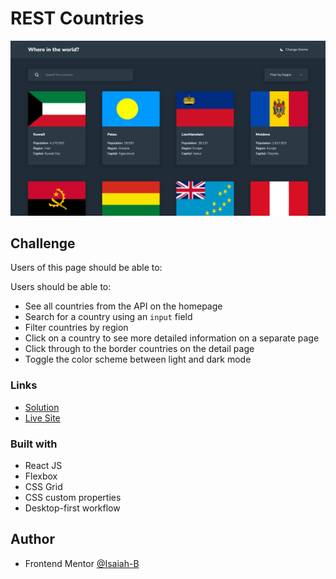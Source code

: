# REST Countries

![](public/images/screenshot.png)


## Challenge

Users of this page should be able to:

Users should be able to:

- See all countries from the API on the homepage
- Search for a country using an `input` field
- Filter countries by region
- Click on a country to see more detailed information on a separate page
- Click through to the border countries on the detail page
- Toggle the color scheme between light and dark mode

### Links

- [Solution](https://www.frontendmentor.io/solutions/rest-countries-using-react-m_qtWASFfd)
- [Live Site](https://peaceful-flan-6507db.netlify.app/)

### Built with

- React JS
- Flexbox
- CSS Grid
- CSS custom properties
- Desktop-first workflow

## Author

- Frontend Mentor [@Isaiah-B](https://www.frontendmentor.io/profile/Isaiah-B)
